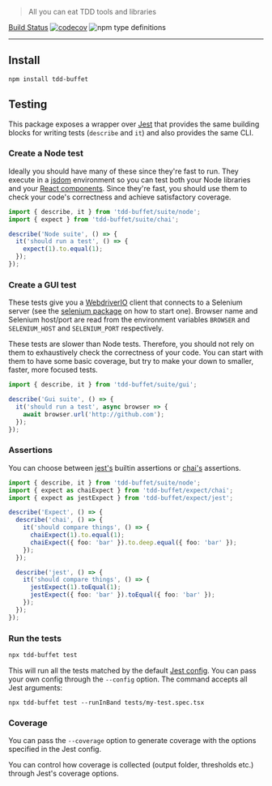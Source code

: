 > All you can eat TDD tools and libraries

[Build Status](https://github.com/NiGhTTraX/tdd-buffet/workflows/Tests/badge.svg) [![codecov](https://codecov.io/gh/NiGhTTraX/tdd-buffet/branch/master/graph/badge.svg)](https://codecov.io/gh/NiGhTTraX/tdd-buffet) ![npm type definitions](https://img.shields.io/npm/types/@tdd-buffet/react.svg)

----

## Install

```sh
npm install tdd-buffet
```


## Testing

This package exposes a wrapper over [Jest](https://jestjs.io) that provides the same building blocks for writing tests (`describe` and `it`) and also provides the same CLI.

### Create a Node test

Ideally you should have many of these since they're fast to run. They execute in a [jsdom](https://github.com/jsdom/jsdom) environment so you can test both your Node libraries and your [React components](../react/README.md). Since they're fast, you should use them to check your code's correctness and achieve satisfactory coverage.

```typescript
import { describe, it } from 'tdd-buffet/suite/node';
import { expect } from 'tdd-buffet/suite/chai';

describe('Node suite', () => {
  it('should run a test', () => {
    expect(1).to.equal(1); 
  });
});
```

### Create a GUI test

These tests give you a [WebdriverIO](https://webdriver.io) client that connects to a Selenium server (see the [selenium package](../selenium) on how to start one). Browser name and Selenium host/port are read from the environment variables `BROWSER` and `SELENIUM_HOST` and `SELENIUM_PORT` respectively.

These tests are slower than Node tests. Therefore, you should not rely on them to exhaustively check the correctness of your code. You can start with them to have some basic coverage, but try to make your down to smaller, faster, more focused tests.

```typescript
import { describe, it } from 'tdd-buffet/suite/gui';

describe('Gui suite', () => {
  it('should run a test', async browser => {
    await browser.url('http://github.com');
  });
});
```

### Assertions

You can choose between [jest's](https://jestjs.io/docs/en/expect) builtin assertions or [chai's](https://www.chaijs.com/) assertions.

```typescript
import { describe, it } from 'tdd-buffet/suite/node';
import { expect as chaiExpect } from 'tdd-buffet/expect/chai';
import { expect as jestExpect } from 'tdd-buffet/expect/jest';

describe('Expect', () => {
  describe('chai', () => {
    it('should compare things', () => {
      chaiExpect(1).to.equal(1);
      chaiExpect({ foo: 'bar' }).to.deep.equal({ foo: 'bar' });
    });
  });

  describe('jest', () => {
    it('should compare things', () => {
      jestExpect(1).toEqual(1);
      jestExpect({ foo: 'bar' }).toEqual({ foo: 'bar' });
    });
  });
});
```

### Run the tests

```sh
npx tdd-buffet test
```

This will run all the tests matched by the default [Jest config](../jest-config). You can pass your own config through the `--config` option. The command accepts all Jest arguments:

```shell script
npx tdd-buffet test --runInBand tests/my-test.spec.tsx
```

### Coverage

You can pass the `--coverage` option to generate coverage with the options specified in the Jest config.

You can control how coverage is collected (output folder, thresholds etc.) through Jest's coverage options.
